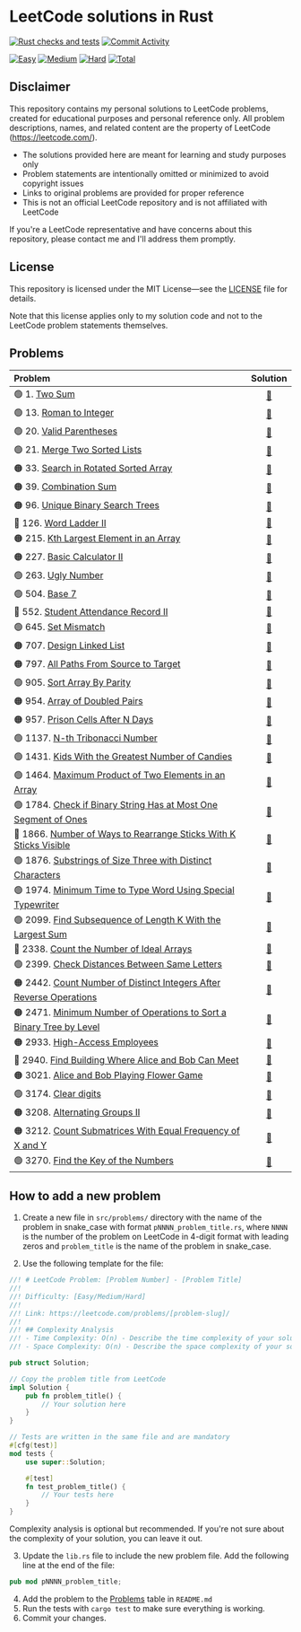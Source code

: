 # LeetCode solutions in Rust

[![Rust checks and tests](https://github.com/thegovyadina/leetcode-rust/actions/workflows/rust.yml/badge.svg?event=push)](https://github.com/thegovyadina/leetcode-rust/actions/workflows/rust.yml)
[![Commit Activity](https://img.shields.io/github/commit-activity/m/thegovyadina/leetcode-rust)](https://github.com/thegovyadina/leetcode-rust/commits/main)


<!-- LEETCODE-BADGES:START -->
[![Easy](https://img.shields.io/badge/Easy-18-brightgreen)](#problems) [![Medium](https://img.shields.io/badge/Medium-15-orange)](#problems) [![Hard](https://img.shields.io/badge/Hard-5-red)](#problems) [![Total](https://img.shields.io/badge/Total-38-blue)](#problems)
<!-- LEETCODE-BADGES:END -->

## Disclaimer

This repository contains my personal solutions to LeetCode problems, created for educational purposes
and personal reference only. All problem descriptions, names, and related content
are the property of LeetCode (https://leetcode.com/).

- The solutions provided here are meant for learning and study purposes only
- Problem statements are intentionally omitted or minimized to avoid copyright issues
- Links to original problems are provided for proper reference
- This is not an official LeetCode repository and is not affiliated with LeetCode

If you're a LeetCode representative and have concerns about this repository,
please contact me and I'll address them promptly.

## License

This repository is licensed under the MIT License—see the [LICENSE](LICENSE) file for details.

Note that this license applies only to my solution code and not to the LeetCode problem statements themselves.

## Problems

| Problem                                                                                                                                                            |                                        Solution                                         |
|:-------------------------------------------------------------------------------------------------------------------------------------------------------------------|:---------------------------------------------------------------------------------------:|
| 🟢 1. [Two Sum](https://leetcode.com/problems/two-sum/)                                                                                                            |                           [🦀](src/problems/p0001_two_sum.rs)                           |
| 🟢 13. [Roman to Integer](https://leetcode.com/problems/roman-to-integer/)                                                                                         |                      [🦀](src/problems/p0013_roman_to_integer.rs)                       |
| 🟢 20. [Valid Parentheses](https://leetcode.com/problems/valid-parentheses/)                                                                                       |                      [🦀](src/problems/p0020_valid_parentheses.rs)                      |
| 🟢 21. [Merge Two Sorted Lists](https://leetcode.com/problems/merge-two-sorted-lists/)                                                                             |                   [🦀](src/problems/p0021_merge_two_sorted_lists.rs)                    |
| 🟠 33. [Search in Rotated Sorted Array](https://leetcode.com/problems/two-sum/)                                                                                    |               [🦀](src/problems/p0033_search_in_rotated_sorted_array.rs)                |
| 🟠 39. [Combination Sum](https://leetcode.com/problems/combination-sum/)                                                                                           |                       [🦀](src/problems/p0039_combination_sum.rs)                       |
| 🟠 96. [Unique Binary Search Trees](https://leetcode.com/problems/unique-binary-search-trees/)                                                                     |                 [🦀](src/problems/p0096_unique_binary_search_trees.rs)                  |
| 🔴 126. [Word Ladder II](https://leetcode.com/problems/word-ladder-ii/)                                                                                            |                       [🦀](src/problems/p0126_word_ladder_ii.rs)                        |
| 🟠 215. [Kth Largest Element in an Array](https://leetcode.com/problems/search-in-rotated-sorted-array/)                                                           |               [🦀](src/problems/p0215_kth_largest_element_in_an_array.rs)               |
| 🟠 227. [Basic Calculator II](https://leetcode.com/problems/basic-calculator-ii/)                                                                                  |                     [🦀](src/problems/p0227_basic_calculator_2.rs)                      |
| 🟢 263. [Ugly Number](https://leetcode.com/problems/ugly-number/)                                                                                                  |                         [🦀](src/problems/p0263_ugly_number.rs)                         |
| 🟢 504. [Base 7](https://leetcode.com/problems/base-7/)                                                                                                            |                           [🦀](src/problems/p0504_base_7.rs)                            |
| 🔴 552. [Student Attendance Record II](https://leetcode.com/problems/student-attendance-record-ii/)                                                                |                [🦀](src/problems/p0552_student_attendance_record_ii.rs)                 |
| 🟢 645. [Set Mismatch](https://leetcode.com/problems/set-mismatch/)                                                                                                |                        [🦀](src/problems/p0645_set_mismatch.rs)                         |
| 🟠 707. [Design Linked List](https://leetcode.com/problems/design-linked-list/)                                                                                    |                     [🦀](src/problems/p0707_design_linked_list.rs)                      |
| 🟠 797. [All Paths From Source to Target](https://leetcode.com/problems/all-paths-from-source-to-target/)                                                          |               [🦀](src/problems/p0797_all_paths_from_source_to_target.rs)               |
| 🟢 905. [Sort Array By Parity](https://leetcode.com/problems/sort-array-by-parity/)                                                                                |                    [🦀](src/problems/p0905_sort_array_by_parity.rs)                     |
| 🟠 954. [Array of Doubled Pairs](https://leetcode.com/problems/array-of-doubled-pairs/)                                                                            |                   [🦀](src/problems/p0954_array_of_doubled_pairs.rs)                    |
| 🟠 957. [Prison Cells After N Days](https://leetcode.com/problems/prison-cells-after-n-days/)                                                                      |                  [🦀](src/problems/p0957_prison_cells_after_n_days.rs)                  |
| 🟢 1137. [N-th Tribonacci Number](https://leetcode.com/problems/n-th-tribonacci-number/)                                                                           |                    [🦀](src/problems/p1137_nth_tribonacci_number.rs)                    |
| 🟢 1431. [Kids With the Greatest Number of Candies](https://leetcode.com/problems/kids-with-the-greatest-number-of-candies/)                                       |          [🦀](src/problems/p1431_kids_with_the_greatest_number_of_candies.rs)           |
| 🟢 1464. [Maximum Product of Two Elements in an Array](https://leetcode.com/problems/maximum-product-of-two-elements-in-an-array/)                                 |         [🦀](src/problems/p1464_maximum_product_of_two_elements_in_an_array.rs)         |
| 🟢 1784. [Check if Binary String Has at Most One Segment of Ones](https://leetcode.com/problems/check-if-binary-string-has-at-most-one-segment-of-ones/)           |   [🦀](src/problems/p1784_check_if_binary_string_has_at_most_one_segment_of_ones.rs)    |
| 🔴 1866. [Number of Ways to Rearrange Sticks With K Sticks Visible](https://leetcode.com/problems/number-of-ways-to-rearrange-sticks-with-k-sticks-visible/)       |  [🦀](src/problems/p1866_number_of_ways_to_rearrange_sticks_with_k_sticks_visible.rs)   |
| 🟢 1876. [Substrings of Size Three with Distinct Characters](https://leetcode.com/problems/substrings-of-size-three-with-distinct-characters/)                     |      [🦀](src/problems/p1876_substrings_of_size_three_with_distinct_characters.rs)      |
| 🟢 1974. [Minimum Time to Type Word Using Special Typewriter](https://leetcode.com/problems/minimum-time-to-type-word-using-special-typewriter/)                   |    [🦀](src/problems/p1974_minimimum_time_to_type_word_using_special_typewriter.rs)     |
| 🟢 2099. [Find Subsequence of Length K With the Largest Sum](https://leetcode.com/problems/find-subsequence-of-length-k-with-the-largest-sum/)                     |      [🦀](src/problems/p2099_find_subsequence_of_length_k_with_the_largest_sum.rs)      |
| 🔴 2338. [Count the Number of Ideal Arrays](https://leetcode.com/problems/count-the-number-of-ideal-arrays/)                                                       |              [🦀](src/problems/p2338_count_the_number_of_ideal_arrays.rs)               |
| 🟢 2399. [Check Distances Between Same Letters](https://leetcode.com/problems/check-distances-between-same-letters/)                                               |            [🦀](src/problems/p2399_check_distances_between_same_letters.rs)             |
| 🟠 2442. [Count Number of Distinct Integers After Reverse Operations](https://leetcode.com/problems/count-number-of-distinct-integers-after-reverse-operations/)   | [🦀](src/problems/p2442_count_number_of_distinct_integers_after_reverse_operations.rs)  |
| 🟠 2471. [Minimum Number of Operations to Sort a Binary Tree by Level](https://leetcode.com/problems/minimum-number-of-operations-to-sort-a-binary-tree-by-level/) | [🦀](src/problems/p2471_minimum_number_of_operations_to_sort_a_binary_tree_by_level.rs) |
| 🟠 2933. [High-Access Employees](https://leetcode.com/problems/high-access-employees/)                                                                             |                    [🦀](src/problems/p2933_high_access_employees.rs)                    |
| 🔴 2940. [Find Building Where Alice and Bob Can Meet](https://leetcode.com/problems/find-building-where-alice-and-bob-can-meet/)                                   |         [🦀](src/problems/p2940_find_building_where_alice_and_bob_can_meet.rs)          |
| 🟠 3021. [Alice and Bob Playing Flower Game](https://leetcode.com/problems/alice-and-bob-playing-flower-game/)                                                     |              [🦀](src/problems/p3021_alice_and_bob_playing_flower_game.rs)              |
| 🟢 3174. [Clear digits](https://leetcode.com/problems/clear-digits/)                                                                                               |                        [🦀](src/problems/p3174_clear_digits.rs)                         |
| 🟠 3208. [Alternating Groups II](https://leetcode.com/problems/alternating-groups-ii/)                                                                             |                    [🦀](src/problems/p3208_alternating_groups_ii.rs)                    |
| 🟠 3212. [Count Submatrices With Equal Frequency of X and Y](https://leetcode.com/problems/count-submatrices-with-equal-frequency-of-x-and-y/)                     |      [🦀](src/problems/p3212_count_submatrices_with_equal_frequency_of_x_and_y.rs)      |
| 🟢 3270. [Find the Key of the Numbers](https://leetcode.com/problems/find-the-key-of-the-numbers/)                                                                 |                 [🦀](src/problems/p3270_find_the_key_of_the_numbers.rs)                 |

## How to add a new problem

1. Create a new file in `src/problems/` directory with the name of the problem in snake_case with format
   `pNNNN_problem_title.rs`, where `NNNN` is the number of the problem on LeetCode in 4-digit format with leading zeros
   and `problem_title` is the name of the problem in snake_case.

2. Use the following template for the file:

```rust
//! # LeetCode Problem: [Problem Number] - [Problem Title]
//!
//! Difficulty: [Easy/Medium/Hard]
//!
//! Link: https://leetcode.com/problems/[problem-slug]/
//!
//! ## Complexity Analysis
//! - Time Complexity: O(n) - Describe the time complexity of your solution.
//! - Space Complexity: O(n) - Describe the space complexity of your solution.

pub struct Solution;

// Copy the problem title from LeetCode
impl Solution {
    pub fn problem_title() {
        // Your solution here
    }
}

// Tests are written in the same file and are mandatory
#[cfg(test)]
mod tests {
    use super::Solution;

    #[test]
    fn test_problem_title() {
        // Your tests here
    }
}
```

Complexity analysis is optional but recommended. If you're not sure about the complexity of your solution,
you can leave it out.

3. Update the `lib.rs` file to include the new problem file. Add the following line at the end of the file:

```rust
pub mod pNNNN_problem_title;
```

4. Add the problem to the [Problems](#problems) table in `README.md`
5. Run the tests with `cargo test` to make sure everything is working.
6. Commit your changes.
